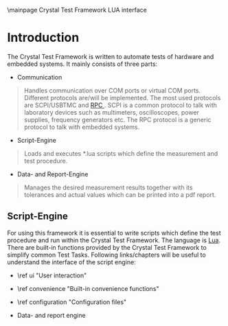 \mainpage Crystal Test Framework LUA interface

# Introduction
The Crystal Test Framework is written to automate  tests of hardware and embedded systems. It mainly consists of three parts:

* Communication
> Handles communication over COM ports or virtual COM ports. Different protocols are/will be implemented. The most used protocols are SCPI/USBTMC and [RPC ]([https://github.com/Crystal-Photonics/RPC-Generator](https://github.com/Crystal-Photonics/RPC-Generator) ). SCPI is a common protocol to talk with laboratory devices such as multimeters, oscilloscopes, power supplies, frequency generators etc. The RPC protocol is a generic protocol to talk with embedded systems.

* Script-Engine
> Loads and executes *.lua scripts which define the measurement and test procedure.

* Data- and Report-Engine
> Manages the desired measurement results together with its tolerances and actual values which can be printed into a pdf report.

## Script-Engine
For using this framework it is essential to write scripts which define the test procedure and run within the Crystal Test Framework. The language is [Lua](https://www.lua.org/pil/contents.html). There are built-in functions provided by the Crystal Test Framework to simplify common Test Tasks. Following links/chapters will be useful to understand the interface of the script engine:

* \ref ui "User interaction"

* \ref convenience "Built-in convenience functions"

* \ref configuration "Configuration files"

* Data- and report engine 
